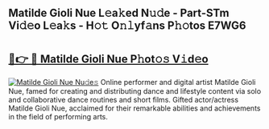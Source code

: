 ## Matilde Gioli Nue L𝚎a𝚔ed N𝚞𝚍e - Part-STm Vi𝚍𝚎o L𝚎a𝚔s - H𝚘𝚝 O𝚗𝚕yf𝚊ns P𝚑𝚘tos E7WG6

# <h2><a href="http://kfd4a9x.oniu.top/?m=Matilde+Gioli+Nue">🔗👉 🔴 Matilde Gioli Nue P𝚑ot𝚘𝚜 V𝚒d𝚎o</a></h2>

[![Matilde Gioli Nue Nu𝚍e𝚜](https://i.imgur.com/0qMVB7G.gif)](http://kfd4a9x.oniu.top/?m=Matilde+Gioli+Nue)
Online performer and digital artist Matilde Gioli Nue, famed for creating and distributing dance and lifestyle content via solo and collaborative dance routines and short films. Gifted actor/actress Matilde Gioli Nue, acclaimed for their remarkable abilities and achievements in the field of performing arts.  
